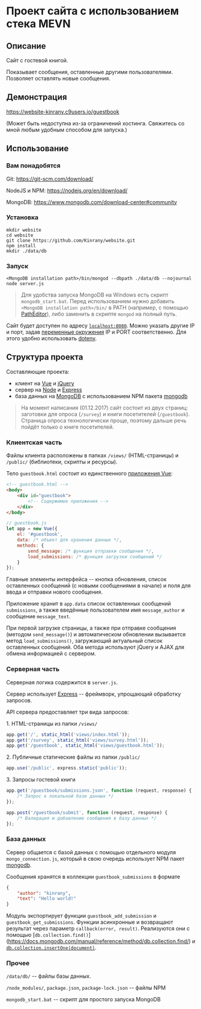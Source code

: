# Проект сайта с использованием стека MEVN

## Описание

Сайт с гостевой книгой. 

Показывает сообщения, оставленные другими пользователями. Позволяет оставлять новые сообщения.

## Демонстрация

https://website-kinrany.c9users.io/guestbook

(Может быть недоступна из-за ограничений хостинга. Свяжитесь со мной любым удобным способом для запуска.)

## Использование

### Вам понадобятся

Git: https://git-scm.com/download/

NodeJS и NPM: https://nodejs.org/en/download/

MongoDB: https://www.mongodb.com/download-center#community

### Установка

```
mkdir website
cd website
git clone https://github.com/Kinrany/website.git
npm install
mkdir ./data/db
```

### Запуск

```
<MongoDB installation path>/bin/mongod --dbpath ./data/db --nojournal
node server.js
```

> Для удобства запуска MongoDB на Windows есть скрипт `mongodb_start.bat`.
> Перед использованием нужно добавить `<MongoDB installation path>/bin/` в PATH (например, с помощью [PathEditor](https://patheditor2.codeplex.com/)), либо заменить в скрипте `mongod` на полный путь.

Сайт будет доступен по адресу [`localhost:8080`](http://localhost:8080/). Можно указать другие IP и порт, задав [переменные окружения](https://ru.wikipedia.org/wiki/%D0%9F%D0%B5%D1%80%D0%B5%D0%BC%D0%B5%D0%BD%D0%BD%D0%B0%D1%8F_%D1%81%D1%80%D0%B5%D0%B4%D1%8B) IP и PORT соответственно. Для этого удобно использовать [dotenv](https://www.npmjs.com/package/dotenv).

## Структура проекта

Составляющие проекта: 

 - клиент на [Vue](https://vuejs.org/v2/guide/index.html) и [jQuery](https://jquery.com/)
 - сервер на [Node](https://nodejs.org/en/about/) и [Express](https://expressjs.com/en/guide/routing.html)
 - база данных на [MongoDB](https://docs.mongodb.com/) с использованием NPM пакета [mongodb](https://www.npmjs.com/package/mongodb)

> На момент написания (01.12.2017) сайт состоит из двух страниц: заготовки для опроса (`/survey`) и книги посетителей (`/guestbook`). Страница опроса технологически проще, поэтому дальше речь пойдёт только о книге посетителей.

### Клиентская часть

Файлы клиента расположены в папках `/views/` (HTML-страницы) и `/public/` (библиотеки, скрипты и ресурсы).

Тело `guestbook.html` состоит из единственного [приложения Vue](https://vuejs.org/v2/guide/instance.html):

```html
<!-- guestbook.html -->
<body>
    <div id="guestbook">
        <!-- Содержимое приложения -->
    </div>
</body>
```

```javascript
// guestbook.js
let app = new Vue({
    el: '#guestbook',
    data: /* объект для хранения данных */,
    methods: {
        send_message: /* функция отправки сообщения */,
        load_submissions: /* функция загрузки сообщений */
    }
});
```

Главные элементы интерфейса -- кнопка обновления, список оставленных сообщений (с новыми сообщениями в начале) и поля для ввода и отправки нового сообщения.

Приложение хранит в `app.data` список оставленных сообщений `submissions`, а также введённые пользователем имя `message_author` и сообщение `message_text`.

При первой загрузке страницы, а также при отправке сообщения (методом `send_message()`) и автоматическом обновлении вызывается метод `load_submissions()`, загружающий актуальный список оставленных сообщений. Оба метода используют jQuery и AJAX для обмена информацией с сервером.

### Серверная часть

Серверная логика содержится в `server.js`.

Сервер использует [Express](https://expressjs.com/en/guide/routing.html) -- фреймворк, упрощающий обработку запросов. 

API сервера предоставляет три вида запросов:

1\. HTML-страницы из папки `/views/`

```javascript
app.get('/', static_html('views/index.html'));
app.get('/survey', static_html('views/survey.html'));
app.get('/guestbook', static_html('views/guestbook.html'));
```

2\. Публичные статические файлы из папки `/public/`

```javascript
app.use('/public', express.static('public'));
```

3\. Запросы гостевой книги

```javascript
app.get('/guestbook/submissions.json', function (request, response) { 
    /* Запрос к локальной базе данных */ 
});

app.post('/guestbook/submit', function (request, response) {
    /* Валидация и добавление сообщения в базу данных */
});
```

### База данных

Сервер общается с базой данных с помощью отдельного модуля `mongo_connection.js`,
который в свою очередь использует NPM пакет [mongodb](https://www.npmjs.com/package/mongodb).

Сообщения хранятся в коллекции `guestbook_submissions` в формате

```json
{
    "author": "kinrany",
    "text": "Hello world!"
}
```

Модуль экспортирует функции `guestbook_add_submission` и `guestbook_get_submissions`. 
Функции асинхронные и возвращают результат через параметр `callback(error, result)`. 
Реализуются они с помощью [`db.collection.find()`]
(https://docs.mongodb.com/manual/reference/method/db.collection.find/) 
и [`db.collection.insertOne(document)`](https://docs.mongodb.com/manual/reference/method/db.collection.insertOne/).

### Прочее

`/data/db/` -- файлы базы данных.

`/node_modules/`, `package.json`, `package-lock.json` -- файлы NPM

`mongodb_start.bat` -- скрипт для простого запуска MongoDB
